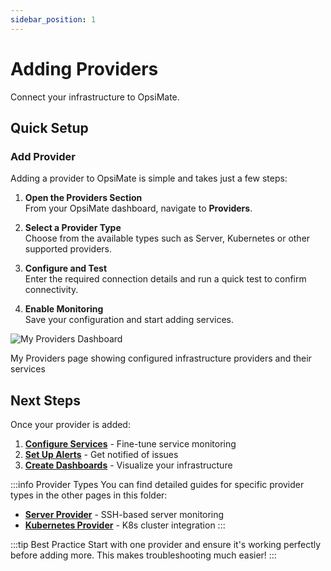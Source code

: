 ```yaml
---
sidebar_position: 1
---
```


# Adding Providers

Connect your infrastructure to OpsiMate.

## Quick Setup

### Add Provider

Adding a provider to OpsiMate is simple and takes just a few steps:

1. **Open the Providers Section**  
   From your OpsiMate dashboard, navigate to **Providers**.

2. **Select a Provider Type**  
   Choose from the available types such as Server, Kubernetes or other supported providers.

3. **Configure and Test**  
   Enter the required connection details and run a quick test to confirm connectivity.

4. **Enable Monitoring**  
   Save your configuration and start adding services.

<div style={{textAlign: 'center', margin: '30px 0'}}>
  <img src="/img/myprovider-page.png" alt="My Providers Dashboard" class="doc-image" />
  <p style={{fontSize: '14px', color: '#666', marginTop: '10px', fontStyle: 'italic'}}>My Providers page showing configured infrastructure providers and their services</p>
</div>

## Next Steps

Once your provider is added:

1. **[Configure Services](../services/add-services)** - Fine-tune service monitoring
2. **[Set Up Alerts](../../alerts/adding-alerts)** - Get notified of issues
3. **[Create Dashboards](../../dashboards/creating-dashboards)** - Visualize your infrastructure

:::info Provider Types
You can find detailed guides for specific provider types in the other pages in this folder:
- **[Server Provider](server-provider)** - SSH-based server monitoring
- **[Kubernetes Provider](kubernetes-provider)** - K8s cluster integration
:::

:::tip Best Practice
Start with one provider and ensure it's working perfectly before adding more. This makes troubleshooting much easier!
:::
